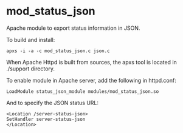 # mod_status_json
Apache module to export status information in JSON.

To build and install:

```
apxs -i -a -c mod_status_json.c json.c 
```

When Apache Httpd is built from sources, the apxs tool is 
located in ./support directory. 

To enable module in Apache server, add the following
in httpd.conf:

```
LoadModule status_json_module modules/mod_status_json.so
```

And to specify the JSON status URL:

```
<Location /server-status-json>
SetHandler server-status-json
</Location>
```
